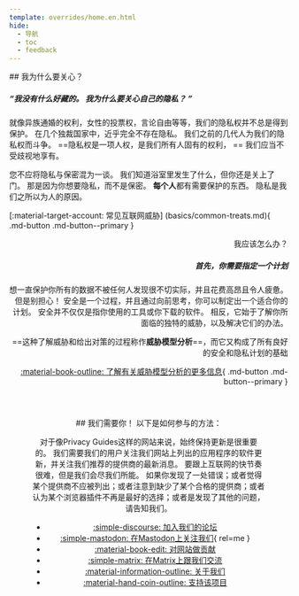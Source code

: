 ```yaml
---
template: overrides/home.en.html
hide:
  - 导航
  - toc
  - feedback
---
```


<!-- markdownlint-disable-next-line -->
<div style="max-width:50rem;margin:auto;" markdown>
<div style="max-width:38rem;" markdown>
## 我为什么要关心？

##### “我没有什么好藏的。 我为什么要关心自己的隐私？ ”

就像异族通婚的权利，女性的投票权，言论自由等等，我们的隐私权并不总是得到保护。 在几个独裁国家中，近乎完全不存在隐私。 我们之前的几代人为我们的隐私权而斗争。 ==隐私权是一项人权，是我们所有人固有的权利， == 我们应当不受歧视地享有。

您不应将隐私与保密混为一谈。 我们知道浴室里发生了什么，但你还是关上了门。 那是因为你想要隐私，而不是保密。 **每个人**都有需要保护的东西。 隐私是我们之所以为人的原因。

[:material-target-account: 常见互联网威胁] (basics/common-treats.md){ .md-button .md-button--primary }
</div>

<div style="margin-left:auto;margin-right:0;text-align:right;max-width:38rem;" markdown>
我应该怎么办？

##### 首先，你需要指定一个计划

想一直保护你所有的数据不被任何人发现很不切实际，并且花费高昂且令人疲惫。 但是别担心！ 安全是一个过程，并且通过向前思考，你可以制定出一个适合你的计划。 安全并不仅仅是指你使用的工具或你下载的软件。 相反，它始于了解你所面临的独特的威胁，以及解决它们的办法。

==这种了解威胁和给出对策的过程称作**威胁模型分析**==，而它又构成了所有良好的安全和隐私计划的基础

[:material-book-outline: 了解有关威胁模型分析的更多信息](basics/threat-modeling.md){ .md-button .md-button--primary }
</div>
</div>

<div style="padding:3em;max-width:960px;margin:auto;text-align:center;" markdown>
## 我们需要你！ 以下是如何参与的方法：

对于像Privacy Guides这样的网站来说，始终保持更新是很重要的。 我们需要我们的用户关注我们网站上列出的应用程序的软件更新，并关注我们推荐的提供商的最新消息。 要跟上互联网的快节奏很难，但是我们会尽我们所能。 如果你发现了一处错误；或者觉得某个提供商不应被列出；或者注意到缺少了某个合格的提供商；或者认为某个浏览器插件不再是最好的选择；或者是发现了其他的问题，请告知我们。

<div class="grid cards" style="margin:auto;max-width:800px;text-align:center;" markdown>

- [:simple-discourse: 加入我们的论坛](https://discuss.privacyguides.net/)
- [:simple-mastodon: 在Mastodon上关注我们](https://mastodon.neat.computer/@privacyguides){ rel=me }
- [:material-book-edit: 对网站做贡献](https://github.com/privacyguides/privacyguides.org)
- [:simple-matrix: 在Matrix上跟我们交流](https://matrix.to/#/#privacyguides:matrix.org)
- [:material-information-outline: 关于我们](about/index.md)
- [:material-hand-coin-outline: 支持该项目](about/donate.md)

</div>
</div>
